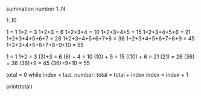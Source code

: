 summation number 1..N

1..10


1 = 1
1+2 = 3
1+2+3 = 6
1+2+3+4 = 10
1+2+3+4+5 = 15
1+2+3+4+5+6  = 21
1+2+3+4+5+6+7 = 28
1+2+3+4+5+6+7+8 = 36
1+2+3+4+5+6+7+8+9  = 45
1+2+3+4+5+6+7+8+9+10 = 55



1 = 1
1+2 = 3
(3)+3 = 6
(6) + 4 = 10
(10) + 5 = 15
((10) + 6  = 21
(21) = 28
(36) = 36
(36)+9  = 45
(36)+9+10 = 55

total = 0
while index < last_number:
	total = total + index
	index = index + 1

print(total)

